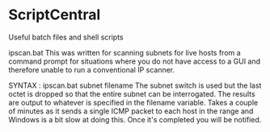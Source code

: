 # ScriptCentral
Useful batch files and shell scripts

ipscan.bat
This was written for scanning subnets for live hosts from a command prompt for situations where you do not have access to a GUI and therefore unable to run a conventional IP scanner.

SYNTAX : ipscan.bat subnet filename
The subnet switch is used but the last octet is dropped so that the entire subnet can be interrogated. The results are output to whatever is specified in the filename variable. Takes a couple of minutes as it sends a single ICMP packet to each host in the range and Windows is a bit slow at doing this. Once it's completed you will be notified.
